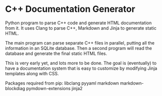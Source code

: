 # C++ Documentation Generator

Python program to parse C++ code and generate HTML documentation from it.
It uses Clang to parse C++, Markdown and Jinja to generate static HTML.

The main program can parse separate C++ files in parallel, putting all the information in an SQLite database.
Then a second program will read the database and generate the final static HTML files.

This is very early yet, and lots more to be done.
The goal is (eventually) to have a documentation system that is easy to customize by modifying Jinja templates along with CSS.

Packages required from pip:
libclang
pyyaml
markdown
markdown-blockdiag
pymdown-extensions
jinja2
